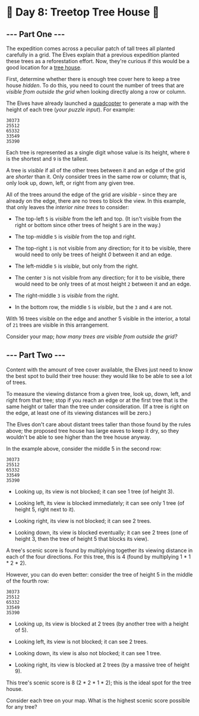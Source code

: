 # 🎄 Day 8: Treetop Tree House 🎄

## --- Part One ---

The expedition comes across a peculiar patch of tall trees all planted carefully in a grid. The Elves explain that a previous expedition planted these trees as a reforestation effort. Now, they're curious if this would be a good location for a [tree house](https://en.wikipedia.org/wiki/Tree_house).

First, determine whether there is enough tree cover here to keep a tree house *hidden*. To do this, you need to count the number of trees that are *visible from outside the grid* when looking directly along a row or column.

The Elves have already launched a [quadcopter](https://en.wikipedia.org/wiki/Quadcopter) to generate a map with the height of each tree (*your puzzle input*). For example:

```
30373
25512
65332
33549
35390

```

Each tree is represented as a single digit whose value is its height, where `0` is the shortest and `9` is the tallest.

A tree is *visible* if all of the other trees between it and an edge of the grid are *shorter* than it. Only consider trees in the same row or column; that is, only look up, down, left, or right from any given tree.

All of the trees around the edge of the grid are *visible* - since they are already on the edge, there are no trees to block the view. In this example, that only leaves the *interior nine trees* to consider:


 - The top-left `5` is *visible* from the left and top. (It isn't visible from the right or bottom since other trees of height `5` are in the way.)

 - The top-middle `5` is *visible* from the top and right.

 - The top-right `1` is not visible from any direction; for it to be visible, there would need to only be trees of height *0* between it and an edge.

 - The left-middle `5` is *visible*, but only from the right.

 - The center `3` is not visible from any direction; for it to be visible, there would need to be only trees of at most height `2` between it and an edge.

 - The right-middle `3` is *visible* from the right.

 - In the bottom row, the middle `5` is *visible*, but the `3` and `4` are not.


With 16 trees visible on the edge and another 5 visible in the interior, a total of `21` trees are visible in this arrangement.

Consider your map; *how many trees are visible from outside the grid?*

## --- Part Two ---

Content with the amount of tree cover available, the Elves just need to know the best spot to build their tree house: they would like to be able to see a lot of trees.

To measure the viewing distance from a given tree, look up, down, left, and right from that tree; stop if you reach an edge or at the first tree that is the same height or taller than the tree under consideration. (If a tree is right on the edge, at least one of its viewing distances will be zero.)

The Elves don't care about distant trees taller than those found by the rules above; the proposed tree house has large eaves to keep it dry, so they wouldn't be able to see higher than the tree house anyway.

In the example above, consider the middle 5 in the second row:

```
30373
25512
65332
33549
35390
```

 - Looking up, its view is not blocked; it can see 1 tree (of height 3).

 - Looking left, its view is blocked immediately; it can see only 1 tree (of height 5, right next to it).

 - Looking right, its view is not blocked; it can see 2 trees.

 - Looking down, its view is blocked eventually; it can see 2 trees (one of height 3, then the tree of height 5 that blocks its view).

A tree's scenic score is found by multiplying together its viewing distance in each of the four directions. For this tree, this is 4 (found by multiplying 1 * 1 * 2 * 2).

However, you can do even better: consider the tree of height 5 in the middle of the fourth row:

```
30373
25512
65332
33549
35390
```

 - Looking up, its view is blocked at 2 trees (by another tree with a height of 5).

 - Looking left, its view is not blocked; it can see 2 trees.

 - Looking down, its view is also not blocked; it can see 1 tree.

 - Looking right, its view is blocked at 2 trees (by a massive tree of height 9).

This tree's scenic score is 8 (2 * 2 * 1 * 2); this is the ideal spot for the tree house.

Consider each tree on your map. What is the highest scenic score possible for any tree?


